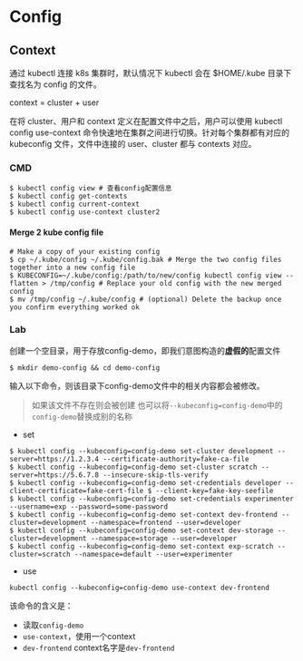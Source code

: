 # Config

## Context

通过 kubectl 连接 k8s 集群时，默认情况下 kubectl 会在 $HOME/.kube 目录下查找名为 config 的文件。

context = cluster + user

在将 cluster、用户和 context 定义在配置文件中之后，用户可以使用 kubectl config use-context 命令快速地在集群之间进行切换。针对每个集群都有对应的 kubeconfig 文件，文件中连接的 user、cluster 都与 contexts 对应。

### CMD

```shell
$ kubectl config view # 查看config配置信息
$ kubectl config get-contexts
$ kubectl config current-context
$ kubectl config use-context cluster2
```

#### Merge 2 kube config file

```shell
# Make a copy of your existing config 
$ cp ~/.kube/config ~/.kube/config.bak # Merge the two config files together into a new config file 
$ KUBECONFIG=~/.kube/config:/path/to/new/config kubectl config view --flatten > /tmp/config # Replace your old config with the new merged config 
$ mv /tmp/config ~/.kube/config # (optional) Delete the backup once you confirm everything worked ok 
```



### Lab

创建一个空目录，用于存放config-demo，即我们意图构造的**虚假的**配置文件

```shell
$ mkdir demo-config && cd demo-config
```

输入以下命令，则该目录下config-demo文件中的相关内容都会被修改。

> 如果该文件不存在则会被创建
> 也可以将`--kubeconfig=config-demo`中的`config-demo`替换成别的名称

- set

```shell
$ kubectl config --kubeconfig=config-demo set-cluster development --server=https://1.2.3.4 --certificate-authority=fake-ca-file
$ kubectl config --kubeconfig=config-demo set-cluster scratch --server=https://5.6.7.8 --insecure-skip-tls-verify
$ kubectl config --kubeconfig=config-demo set-credentials developer --client-certificate=fake-cert-file $ --client-key=fake-key-seefile
$ kubectl config --kubeconfig=config-demo set-credentials experimenter --username=exp --password=some-password
$ kubectl config --kubeconfig=config-demo set-context dev-frontend --cluster=development --namespace=frontend --user=developer
$ kubectl config --kubeconfig=config-demo set-context dev-storage --cluster=development --namespace=storage --user=developer
$ kubectl config --kubeconfig=config-demo set-context exp-scratch --cluster=scratch --namespace=default --user=experimenter
```

- use

```shell
kubectl config --kubeconfig=config-demo use-context dev-frontend
```

该命令的含义是：

- 读取`config-demo`
- `use-context`，使用一个context
- `dev-frontend` context名字是`dev-frontend`
